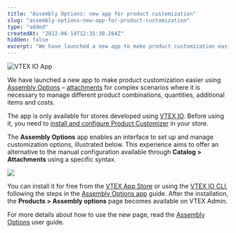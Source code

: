 ```yaml
---
title: "Assembly Options: new app for product customization"
slug: "assembly-options-new-app-for-product-customization"
type: "added"
createdAt: "2022-06-14T12:35:30.264Z"
hidden: false
excerpt: "We have launched a new app to make product customization easier using [Assembly Options](https://help.vtex.com/en/tutorial/assembly-options--5x5FhNr4f5RUGDEGWzV1nH) – [attachments](https://help.vtex.com/en/tutorial/what-is-an-attachment--aGICk0RVbqKg6GYmQcWUm) for complex scenarios where it is necessary to manage different product combinations, quantities, additional items and costs."
---
```


![VTEX IO App](https://cdn.jsdelivr.net/gh/vtexdocs/dev-portal-content@main/images/assembly-options-new-app-for-product-customization-0.png)

We have launched a new app to make product customization easier using [Assembly Options](https://help.vtex.com/en/tutorial/assembly-options--5x5FhNr4f5RUGDEGWzV1nH) – [attachments](https://help.vtex.com/en/tutorial/what-is-an-attachment--aGICk0RVbqKg6GYmQcWUm) for complex scenarios where it is necessary to manage different product combinations, quantities, additional items and costs.

The app is only available for stores developed using [VTEX IO](https://vtex.com/us-en/store-framework/). Before using it, you need to [install and configure Product Customizer](https://developers.vtex.com/docs/guides/vtex-product-customizer) in your store.

The **Assembly Options** app enables an interface to set up and manage customization options, illustrated below. This experience aims to offer an alternative to the manual configuration available through **Catalog > Attachments** using a specific syntax.

![](https://cdn.jsdelivr.net/gh/vtexdocs/dev-portal-content@main/images/assembly-options-new-app-for-product-customization-1.PNG)

You can install it for free from the [VTEX App Store](https://apps.vtex.com/vtex-admin-assembly-options/p) or using the [VTEX IO CLI](https://developers.vtex.com/docs/guides/vtex-io-documentation-vtex-io-cli-installation-and-command-reference), following the steps in the [Assembly Options app](https://developers.vtex.com/docs/guides/assembly-options-app) guide. After the installation, the **Products > Assembly options** page becomes available on VTEX Admin.

For more details about how to use the new page, read the [Assembly Options](https://help.vtex.com/en/tutorial/assembly-options--5x5FhNr4f5RUGDEGWzV1nH) user guide.
